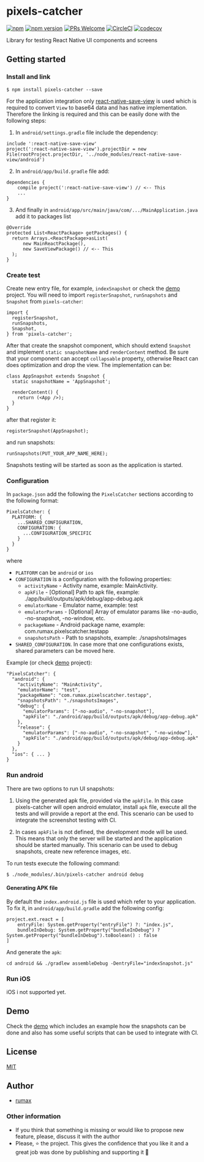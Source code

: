 
# pixels-catcher

[![npm](https://img.shields.io/npm/l/express.svg)](https://github.com/rumax/react-native-PixelsCatcher)
[![npm version](https://badge.fury.io/js/pixels-catcher.svg)](https://badge.fury.io/js/pixels-catcher)
[![PRs Welcome](https://img.shields.io/badge/PRs-welcome-brightgreen.svg?style=flat-square)](http://makeapullrequest.com)
[![CircleCI](https://circleci.com/gh/rumax/react-native-PixelsCatcher.svg?style=shield)](https://circleci.com/gh/rumax/react-native-PixelsCatcher)
[![codecov](https://codecov.io/gh/rumax/react-native-PixelsCatcher/branch/master/graph/badge.svg)](https://codecov.io/gh/rumax/react-native-PixelsCatcher)

Library for testing React Native UI components and screens

## Getting started

### Install and link

`$ npm install pixels-catcher --save`

For the application integration only [react-native-save-view](https://www.npmjs.com/package/react-native-save-view) is used which is required to convert `View` to base64 data and has native implementation. Therefore the linking is required and this can be easily done with the following steps:

  1) In `android/settings.gradle` file include the dependency:
```
include ':react-native-save-view'
project(':react-native-save-view').projectDir = new File(rootProject.projectDir, '../node_modules/react-native-save-view/android')
```
  2) In `android/app/build.gradle` file add:
```
dependencies {
    compile project(':react-native-save-view') // <-- This
    ...
}
```
  3) And finally in `android/app/src/main/java/com/.../MainApplication.java` add it to packages list
```
@Override
protected List<ReactPackage> getPackages() {
  return Arrays.<ReactPackage>asList(
      new MainReactPackage(),
      new SaveViewPackage() // <-- This
  );
}
```

### Create test

Create new entry file, for example, `indexSnapshot` or check the [demo](https://github.com/rumax/PixelsCatcher/tree/master/demo) project. You will need to import `registerSnapshot`, `runSnapshots` and `Snapshot` from `pixels-catcher`:

```
import {
  registerSnapshot,
  runSnapshots,
  Snapshot,
} from 'pixels-catcher';
```

After that create the snapshot component, which should extend `Snapshot` and implement `static snapshotName` and `renderContent` method. Be sure that your component can accept `collapsable` property, otherwise React can does optimization and drop the view. The implementation can be:

```
class AppSnapshot extends Snapshot {
  static snapshotName = 'AppSnapshot';

  renderContent() {
    return (<App />);
  }
}
```

after that register it:

```
registerSnapshot(AppSnapshot);
```

and run snapshots:

```
runSnapshots(PUT_YOUR_APP_NAME_HERE);
```

Snapshots testing will be started as soon as the application is started.

### Configuration

In `package.json` add the following the `PixelsCatcher` sections according to
the following format:

```
PixelsCatcher: {
  PLATFORM: {
    ...SHARED_CONFIGURATION,
    CONFIGURATION: {
      ...CONFIGURATION_SPECIFIC
    }
  }
}
```

where

  - `PLATFORM` can be `android` or `ios`
  - `CONFIGURATION` is a configuration with the following properties:
    - `activityName` - Activity name, example: MainActivity.
    - `apkFile` - [Optional] Path to apk file, example: ./app/build/outputs/apk/debug/app-debug.apk
    - `emulatorName` - Emulator name, example: test
    - `emulatorParams` - [Optional] Array of emulator params like -no-audio, -no-snapshot, -no-window, etc.
    - `packageName` - Android package name, example: com.rumax.pixelscatcher.testapp
    - `snapshotsPath` - Path to snapshots, example: ./snapshotsImages
  - `SHARED_CONFIGURATION`. In case more that one configurations exists, shared
    parameters can be moved here.

Example (or check [demo](https://github.com/rumax/PixelsCatcher/tree/master/demo) project):

```
"PixelsCatcher": {
  "android": {
    "activityName": "MainActivity",
    "emulatorName": "test",
    "packageName": "com.rumax.pixelscatcher.testapp",
    "snapshotsPath": "./snapshotsImages",
    "debug": {
      "emulatorParams": ["-no-audio", "-no-snapshot"],
      "apkFile": "./android/app/build/outputs/apk/debug/app-debug.apk"
    },
    "release": {
      "emulatorParams": ["-no-audio", "-no-snapshot", "-no-window"],
      "apkFile": "./android/app/build/outputs/apk/debug/app-debug.apk"
    }
  },
  "ios": { ... }
}
```

### Run android

There are two options to run UI snapshots:

  1) Using the generated apk file, provided via the `apkFile`. In this case
     pixels-catcher will open android emulator, install `apk` file, execute all
     the tests and will provide a report at the end. This scenario can be used
     to integrate the screenshot testing with CI.

  2) In cases `apkFile` is not defined, the development mode will be used. This
     means that only the server will be started and the application should be
     started manually. This scenario can be used to debug snapshots, create
     new reference images, etc.

To run tests execute the following command:

```
$ ./node_modules/.bin/pixels-catcher android debug
```

#### Generating APK file

By default the `index.android.js` file is used which refer to your application.
To fix it, in `android/app/build.gradle` add the following config:

```
project.ext.react = [
    entryFile: System.getProperty("entryFile") ?: "index.js",
    bundleInDebug: System.getProperty("bundleInDebug") ? System.getProperty("bundleInDebug").toBoolean() : false
]
```

And generate the `apk`:

```
cd android && ./gradlew assembleDebug -DentryFile="indexSnapshot.js"
```

### Run iOS

iOS i not supported yet.

## Demo
Check the [demo](https://github.com/rumax/PixelsCatcher/tree/master/demo) which includes an example how the snapshots can be done and also has some useful scripts that can be used to integrate with CI.

## License

[MIT](https://opensource.org/licenses/MIT)

## Author

  - [rumax](https://github.com/rumax)

### Other information

  - If you think that something is missing or would like to propose new feature, please, discuss it with the author
  - Please, ⭐️ the project. This gives the confidence that you like it and a great job was done by publishing and supporting it 🤩
